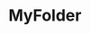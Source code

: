 # MyFolder

<script type="java1.html" src="java1.html">
<script type="java2.html" src="java2.html">
<script type="java3.html" src="java3.html">
</script>
